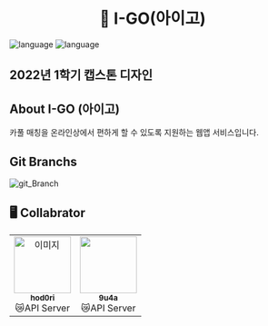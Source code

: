<h1 align="center"> 🚗 I-GO(아이고) </h1>

![language](https://img.shields.io/badge/license-MIT-green)
![language](https://img.shields.io/badge/version-1.0.0-blue)

<h2>2022년 1학기 캡스톤 디자인</h2>
<h2>About I-GO (아이고)</h2>
<p>카풀 매칭을 온라인상에서 편하게 할 수 있도록 지원하는 웹앱 서비스입니다.</p>
<h2>Git Branchs</h2>

![git_Branch](https://user-images.githubusercontent.com/65306839/159635186-e10f0389-ec4c-4551-9028-2d86a017ab1b.png)



## 🖥️ Collabrator

<table>
  <tr>
    <td align="center"><a href="https://github.com/hod0ri"><img src="https://avatars.githubusercontent.com/u/65306839?v=4" width="100px;" alt="이미지"/><br /><sub><b>hod0ri</b></sub></a><br />😿API Server</td>
    <td align="center"><a href="https://github.com/9u4a"><img src="https://avatars.githubusercontent.com/u/81855010?v=4" width="100px;" alt=""/><br /><sub><b>9u4a</b></sub></a><br />😿API Server</td>
  </tr>
</table>
